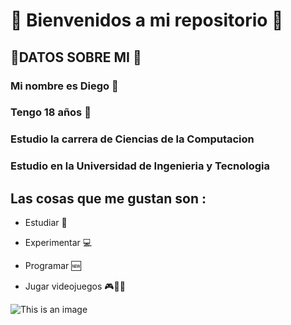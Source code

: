 # 🧒​ Bienvenidos a mi repositorio ​🎲​ 
## ​🤖​DATOS SOBRE MI 👾

### Mi nombre es Diego 🧙​
### Tengo 18 años ​🧛​
### Estudio la carrera de Ciencias de la Computacion
### Estudio en la Universidad de Ingenieria y Tecnologia
## Las cosas que me gustan son :

- Estudiar 📱

- Experimentar 💻

- Programar 🆕

- Jugar videojuegos ​🎮​👦🏻​

![This is an image](https://talently.tech/blog/wp-content/uploads/2021/07/frames-768x497.png)
